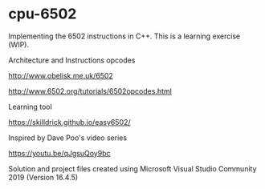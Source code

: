 # cpu-6502
Implementing the 6502 instructions in C++. This is a learning exercise (WIP).


Architecture and Instructions opcodes

http://www.obelisk.me.uk/6502

http://www.6502.org/tutorials/6502opcodes.html


Learning tool

https://skilldrick.github.io/easy6502/


Inspired by Dave Poo's video series

https://youtu.be/qJgsuQoy9bc


Solution and project files created using
Microsoft Visual Studio Community 2019
(Version 16.4.5)
